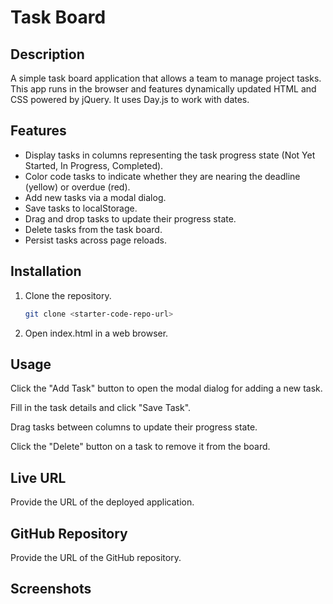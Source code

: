 # Task Board

## Description
A simple task board application that allows a team to manage project tasks. This app runs in the browser and features dynamically updated HTML and CSS powered by jQuery. It uses Day.js to work with dates.

## Features
- Display tasks in columns representing the task progress state (Not Yet Started, In Progress, Completed).
- Color code tasks to indicate whether they are nearing the deadline (yellow) or overdue (red).
- Add new tasks via a modal dialog.
- Save tasks to localStorage.
- Drag and drop tasks to update their progress state.
- Delete tasks from the task board.
- Persist tasks across page reloads.

## Installation
1. Clone the repository.
   ```bash
   git clone <starter-code-repo-url>
2. Open index.html in a web browser.

## Usage

Click the "Add Task" button to open the modal dialog for adding a new task.

Fill in the task details and click "Save Task".

Drag tasks between columns to update their progress state.

Click the "Delete" button on a task to remove it from the board.

## Live URL

Provide the URL of the deployed application.

## GitHub Repository

Provide the URL of the GitHub repository.

## Screenshots